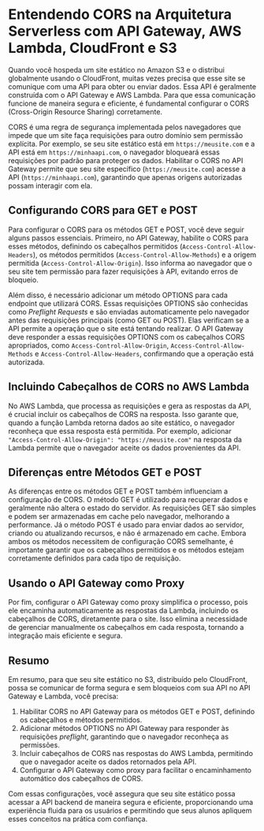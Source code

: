 # Entendendo CORS na Arquitetura Serverless com API Gateway, AWS Lambda, CloudFront e S3

Quando você hospeda um site estático no Amazon S3 e o distribui globalmente usando o CloudFront, muitas vezes precisa que esse site se comunique com uma API para obter ou enviar dados. Essa API é geralmente construída com o API Gateway e AWS Lambda. Para que essa comunicação funcione de maneira segura e eficiente, é fundamental configurar o CORS (Cross-Origin Resource Sharing) corretamente.

CORS é uma regra de segurança implementada pelos navegadores que impede que um site faça requisições para outro domínio sem permissão explícita. Por exemplo, se seu site estático está em `https://meusite.com` e a API está em `https://minhaapi.com`, o navegador bloqueará essas requisições por padrão para proteger os dados. Habilitar o CORS no API Gateway permite que seu site específico (`https://meusite.com`) acesse a API (`https://minhaapi.com`), garantindo que apenas origens autorizadas possam interagir com ela.

## Configurando CORS para GET e POST

Para configurar o CORS para os métodos GET e POST, você deve seguir alguns passos essenciais. Primeiro, no API Gateway, habilite o CORS para esses métodos, definindo os cabeçalhos permitidos (`Access-Control-Allow-Headers`), os métodos permitidos (`Access-Control-Allow-Methods`) e a origem permitida (`Access-Control-Allow-Origin`). Isso informa ao navegador que o seu site tem permissão para fazer requisições à API, evitando erros de bloqueio.

Além disso, é necessário adicionar um método OPTIONS para cada endpoint que utilizará CORS. Essas requisições OPTIONS são conhecidas como *Preflight Requests* e são enviadas automaticamente pelo navegador antes das requisições principais (como GET ou POST). Elas verificam se a API permite a operação que o site está tentando realizar. O API Gateway deve responder a essas requisições OPTIONS com os cabeçalhos CORS apropriados, como `Access-Control-Allow-Origin`, `Access-Control-Allow-Methods` e `Access-Control-Allow-Headers`, confirmando que a operação está autorizada.

## Incluindo Cabeçalhos de CORS no AWS Lambda

No AWS Lambda, que processa as requisições e gera as respostas da API, é crucial incluir os cabeçalhos de CORS na resposta. Isso garante que, quando a função Lambda retorna dados ao site estático, o navegador reconheça que essa resposta está permitida. Por exemplo, adicionar `"Access-Control-Allow-Origin": "https://meusite.com"` na resposta da Lambda permite que o navegador aceite os dados provenientes da API.

## Diferenças entre Métodos GET e POST

As diferenças entre os métodos GET e POST também influenciam a configuração de CORS. O método GET é utilizado para recuperar dados e geralmente não altera o estado do servidor. As requisições GET são simples e podem ser armazenadas em cache pelo navegador, melhorando a performance. Já o método POST é usado para enviar dados ao servidor, criando ou atualizando recursos, e não é armazenado em cache. Embora ambos os métodos necessitem de configuração CORS semelhante, é importante garantir que os cabeçalhos permitidos e os métodos estejam corretamente definidos para cada tipo de requisição.

## Usando o API Gateway como Proxy

Por fim, configurar o API Gateway como proxy simplifica o processo, pois ele encaminha automaticamente as respostas da Lambda, incluindo os cabeçalhos de CORS, diretamente para o site. Isso elimina a necessidade de gerenciar manualmente os cabeçalhos em cada resposta, tornando a integração mais eficiente e segura.

## Resumo

Em resumo, para que seu site estático no S3, distribuído pelo CloudFront, possa se comunicar de forma segura e sem bloqueios com sua API no API Gateway e Lambda, você precisa:

1. Habilitar CORS no API Gateway para os métodos GET e POST, definindo os cabeçalhos e métodos permitidos.
2. Adicionar métodos OPTIONS no API Gateway para responder às requisições *preflight*, garantindo que o navegador reconheça as permissões.
3. Incluir cabeçalhos de CORS nas respostas do AWS Lambda, permitindo que o navegador aceite os dados retornados pela API.
4. Configurar o API Gateway como proxy para facilitar o encaminhamento automático dos cabeçalhos de CORS.

Com essas configurações, você assegura que seu site estático possa acessar a API backend de maneira segura e eficiente, proporcionando uma experiência fluida para os usuários e permitindo que seus alunos apliquem esses conceitos na prática com confiança.
